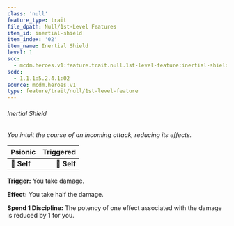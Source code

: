 ```yaml
---
class: 'null'
feature_type: trait
file_dpath: Null/1st-Level Features
item_id: inertial-shield
item_index: '02'
item_name: Inertial Shield
level: 1
scc:
  - mcdm.heroes.v1:feature.trait.null.1st-level-feature:inertial-shield
scdc:
  - 1.1.1:5.2.4.1:02
source: mcdm.heroes.v1
type: feature/trait/null/1st-level-feature
---
```


###### Inertial Shield

*You intuit the course of an incoming attack, reducing its effects.*

| **Psionic** | **Triggered** |
| ----------- | ------------: |
| **📏 Self** |   **🎯 Self** |

**Trigger:** You take damage.

**Effect:** You take half the damage.

**Spend 1 Discipline:** The potency of one effect associated with the damage is reduced by 1 for you.

